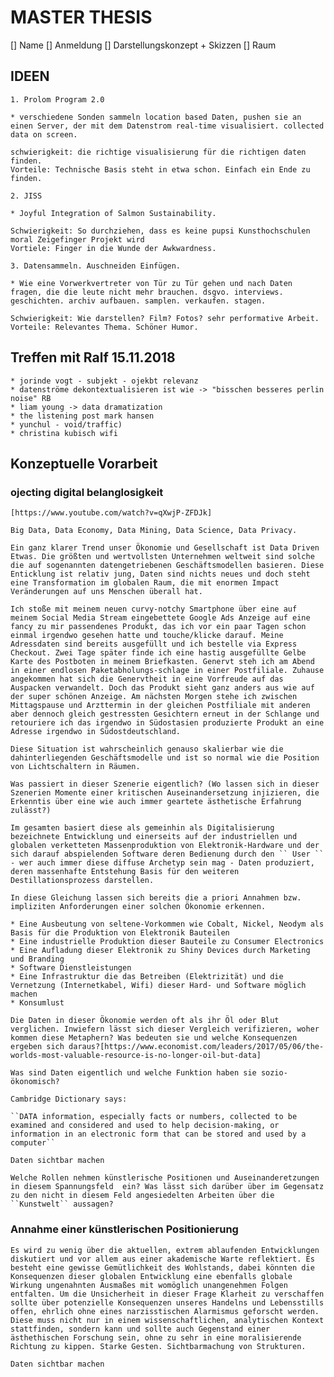 # MASTER THESIS

[] Name
[] Anmeldung
[] Darstellungskonzept + Skizzen
[] Raum

## IDEEN 

    1. Prolom Program 2.0

    * verschiedene Sonden sammeln location based Daten, pushen sie an einen Server, der mit dem Datenstrom real-time visualisiert. collected data on screen. 

    schwierigkeit: die richtige visualisierung für die richtigen daten finden.
    Vorteile: Technische Basis steht in etwa schon. Einfach ein Ende zu finden.

    2. JISS

    * Joyful Integration of Salmon Sustainability. 

    Schwierigkeit: So durchziehen, dass es keine pupsi Kunsthochschulen moral Zeigefinger Projekt wird
    Vortiele: Finger in die Wunde der Awkwardness.

    3. Datensammeln. Auschneiden Einfügen.

    * Wie eine Vorwerkvertreter von Tür zu Tür gehen und nach Daten fragen, die die leute nicht mehr brauchen. dsgvo. interviews. geschichten. archiv aufbauen. samplen. verkaufen. stagen.

    Schwierigkeit: Wie darstellen? Film? Fotos? sehr performative Arbeit.
    Vorteile: Relevantes Thema. Schöner Humor.

## Treffen mit Ralf 15.11.2018

    * jorinde vogt - subjekt - ojekbt relevanz
    * datenströme dekontextualisieren ist wie -> "bisschen besseres perlin noise" RB
    * liam young -> data dramatization
    * the listening post mark hansen
    * yunchul - void/traffic)
    * christina kubisch wifi

## Konzeptuelle Vorarbeit

### ojecting digital belanglosigkeit

    [https://www.youtube.com/watch?v=qXwjP-ZFDJk]

    Big Data, Data Economy, Data Mining, Data Science, Data Privacy. 

    Ein ganz klarer Trend unser Ökonomie und Gesellschaft ist Data Driven Etwas. Die größten und wertvollsten Unternehmen weltweit sind solche die auf sogenannten datengetriebenen Geschäftsmodellen basieren. Diese Enticklung ist relativ jung, Daten sind nichts neues und doch steht eine Transformation im globalen Raum, die mit enormen Impact Veränderungen auf uns Menschen überall hat.

    Ich stoße mit meinem neuen curvy-notchy Smartphone über eine auf meinem Social Media Stream eingebettete Google Ads Anzeige auf eine fancy zu mir passendenes Produkt, das ich vor ein paar Tagen schon einmal irgendwo gesehen hatte und touche/klicke darauf. Meine Adressdaten sind bereits ausgefüllt und ich bestelle via Express Checkout. Zwei Tage später finde ich eine hastig ausgefüllte Gelbe Karte des Postboten in meinem Briefkasten. Genervt steh ich am Abend in einer endlosen Paketabholungs-schlage in einer Postfiliale. Zuhause angekommen hat sich die Genervtheit in eine Vorfreude auf das Auspacken verwandelt. Doch das Produkt sieht ganz anders aus wie auf der super schönen Anzeige. Am nächsten Morgen stehe ich zwischen Mittagspause und Arzttermin in der gleichen Postfiliale mit anderen aber dennoch gleich gestressten Gesichtern erneut in der Schlange und retouriere ich das irgendwo in Südostasien produzierte Produkt an eine Adresse irgendwo in Südostdeutschland.

    Diese Situation ist wahrscheinlich genauso skalierbar wie die dahinterliegenden Geschäftsmodelle und ist so normal wie die Position von Lichtschaltern in Räumen.

    Was passiert in dieser Szenerie eigentlich? (Wo lassen sich in dieser Szenerien Momente einer kritischen Auseinandersetzung injizieren, die Erkenntis über eine wie auch immer geartete ästhetische Erfahrung zulässt?)

    Im gesamten basiert diese als gemeinhin als Digitalisierung bezeichnete Entwicklung und einerseits auf der industriellen und globalen verketteten Massenproduktion von Elektronik-Hardware und der sich darauf abspielenden Software deren Bedienung durch den `` User `` - wer auch immer diese diffuse Archetyp sein mag - Daten produziert, deren massenhafte Entstehung Basis für den weiteren Destillationsprozess darstellen. 

    In diese Gleichung lassen sich bereits die a priori Annahmen bzw. impliziten Anforderungen einer solchen Ökonomie erkennen.

    * Eine Ausbeutung von seltene-Vorkommen wie Cobalt, Nickel, Neodym als Basis für die Produktion von Elektronik Bauteilen
    * Eine industrielle Produktion dieser Bauteile zu Consumer Electronics
    * Eine Aufladung dieser Elektronik zu Shiny Devices durch Marketing und Branding
    * Software Dienstleistungen
    * Eine Infrastruktur die das Betreiben (Elektrizität) und die Vernetzung (Internetkabel, Wifi) dieser Hard- und Software möglich machen
    * Konsumlust

    Die Daten in dieser Ökonomie werden oft als ihr Öl oder Blut verglichen. Inwiefern lässt sich dieser Vergleich verifizieren, woher kommen diese Metaphern? Was bedeuten sie und welche Konsequenzen ergeben sich daraus?[https://www.economist.com/leaders/2017/05/06/the-worlds-most-valuable-resource-is-no-longer-oil-but-data]

    Was sind Daten eigentlich und welche Funktion haben sie sozio-ökonomisch?

    Cambridge Dictionary says:

    ``DATA information, especially facts or numbers, collected to be examined and considered and used to help decision-making, or information in an electronic form that can be stored and used by a computer``

    Daten sichtbar machen

    Welche Rollen nehmen künstlerische Positionen und Auseinanderetzungen in diesem Spannungsfeld  ein? Was lässt sich darüber über im Gegensatz zu den nicht in diesem Feld angesiedelten Arbeiten über die ``Kunstwelt`` aussagen?

### Annahme einer künstlerischen Positionierung

    Es wird zu wenig über die aktuellen, extrem ablaufenden Entwicklungen diskutiert und vor allem aus einer akademische Warte reflektiert. Es besteht eine gewisse Gemütlichkeit des Wohlstands, dabei könnten die Konsequenzen dieser globalen Entwicklung eine ebenfalls globale Wirkung ungenahnten Ausmaßes mit womöglich unangenehmen Folgen entfalten. Um die Unsicherheit in dieser Frage Klarheit zu verschaffen sollte über potenzielle Konsequenzen unseres Handelns und Lebensstills offen, ehrlich ohne eines narzisstischen Alarmismus geforscht werden. Diese muss nicht nur in einem wissenschaftlichen, analytischen Kontext stattfinden, sondern kann und sollte auch Gegenstand einer ästhethischen Forschung sein, ohne zu sehr in eine moralisierende Richtung zu kippen. Starke Gesten. Sichtbarmachung von Strukturen.

    Daten sichtbar machen



